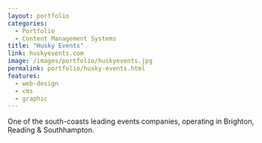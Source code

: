 ```yaml
---
layout: portfolio
categories: 
  - Portfolio
  - Content Management Systems
title: "Husky Events"
link: huskyevents.com
image: /images/portfolio/huskyevents.jpg
permalink: portfolio/husky-events.html
features:
  - web-design
  - cms
  - graphic
---
```


One of the south-coasts leading events companies, operating in Brighton, Reading & Southhampton.